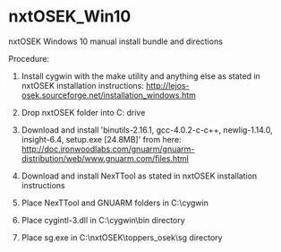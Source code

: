 # nxtOSEK_Win10
nxtOSEK Windows 10 manual install bundle and directions

Procedure:
1. Install cygwin with the make utility and anything else as stated in nxtOSEK installation instructions: http://lejos-osek.sourceforge.net/installation_windows.htm

2. Drop nxtOSEK folder into C: drive

3. Download and install 'binutils-2.16.1, gcc-4.0.2-c-c++, newlig-1.14.0, insight-6.4, setup.exe [24.8MB]' from here:  http://doc.ironwoodlabs.com/gnuarm/gnuarm-distribution/web/www.gnuarm.com/files.html

4. Download and install NexTTool as stated in nxtOSEK installation instructions

5. Place NexTTool and GNUARM folders in C:\cygwin

6. Place cygintl-3.dll in C:\cygwin\bin directory

7. Place sg.exe in C:\nxtOSEK\toppers_osek\sg directory
